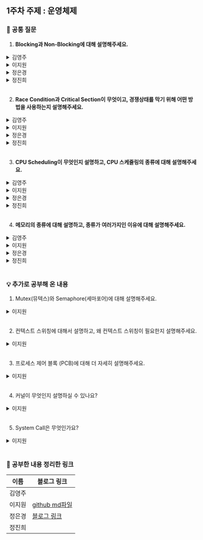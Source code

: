 ## 1주차 주제 : 운영체제

### 🎨 공통 질문 

1. **Blocking과 Non-Blocking에 대해 설명해주세요.**

<details>
  <summary>김영주</summary>
  <!-- 내용 -->
</details>

<details>
  <summary>이지원</summary>
  
  다른 요청의 작업을 처리하기 위해 현재 작업을 block(차단, 대기)하냐 안하냐의 유무를 나타내는 프로세스의 실행 방식입니다.

  다시 말해 블로킹, 논블로킹은 제어권 여부의 차이로, 이때 제어권이란 함수의 코드나 프로세스의 실행 흐름을 제어할 수 있는 권리 같은 것입니다.

  **Blocking**은 A 함수가 B 함수를 호출할 때, B 함수가 자신의 작업이 종료되기 전까지 A 함수에게 제어권을 돌려주지 않는 것입니다. 따라서 B 함수가 종료될 때까지 A 함수는 다른 일을 수행할 수 없습니다.

  **Non-Blocking**은 A 함수가 B 함수를 호출할 때, 제어권은 A 함수가 그대로 가지고 있는 것입니다. A 함수는 계속 제어권을 가지고 있기 때문에 B 함수를 호출한 이후에도 다른 일을 수행할 수 있습니다.

  ### ➕ 동기/비동기와 Blocking/Non-Blocking의 차이는?

  - 동기/비동기는 요청한 작업에 대해 완료 여부를 신경 써서 작업을 순차적으로 수행할지 아닌지에 대한 관점입니다.

  - 블로킹/논블로킹은 현재 작업이 block(차단, 대기) 되느냐 아니냐에 따라 다른 작업을 수행할 수 있는지에 대한 관점입니다.
</details>

<details>
  <summary>정은경</summary>

  > 블로킹은 동기의 개념에서 만들어진 상태로 제어권을 본인이 호출한 함수에게 넘겨주는 방식이다. 
  > 논블로킹은 비동기의 개념에서 만들어진 상태로 제어권을 본인이 계속 가지고 있는 방식이다.

예를 들어, A함수가 B함수를 호출했을 때, 블로킹 방식에서는 A함수는 제어권을 넘겨줬기 때문에 동작을 멈추지만, 논블로킹 방식에서는 A함수는 제어권을 계속 갖고 있기 때문에 B함수 호출 이후에도 본인의 코드를 계속 수행할 수 있다.
</details>

<details>
  <summary>정진희</summary>
  <!-- 내용 -->
</details>

</br>

2. **Race Condition과 Critical Section이 무엇이고, 경쟁상태를 막기 위해 어떤 방법을 사용하는지 설명해주세요.**

<details>
  <summary>김영주</summary>
  <!-- 내용 -->
</details>

<details>
  <summary>이지원</summary>

  Race Condition은 경쟁상태로, 두 개 이상의 쓰레드가 공유자원에 대해 접근하려고 서로 경쟁하는 것을 의미합니다.

  Critical Section은 임계영역으로, 프로세스 간에 공유 자원에 접근하는 데 있어 문제가 발생하지 않도록 한번에 하나의 프로세스만 접근할 수 있도록 보장해줘야 하는 영역을 의미합니다.

  경쟁상태를 막기 위한 방법에는 크게 뮤텍스(Mutex)와 세마포어(Semaphore)가 있는데, 이들은 상호 배제, 한정 대기, 진행 조건을 만족시키며 경쟁 상태를 해결합니다.
</details>

<details>
  <summary>정은경</summary>

  > Race Condition은 경쟁상태로 여러 프로세스나 스레드가 동기화 메커니즘 없이 자원에 접근하려는 상황을 의미한다.
  
  > Critical Section은 임계구역을 의미합니다. 임계구역은 하나의 스레드 혹은 프로세스만 접근 가능하기에 세마포어, 뮤텍스와 같은 메커니즘을 사용합니다.

 **이러한 경쟁상태를 막기 위해서는 상호배제(뮤텍스), 진행, 유한대기 세 가지를 모두 충족시켜 임계구역 문제를 해결해야 합니다.**

</details>

<details>
  <summary>정진희</summary>
  <!-- 내용 -->
</details>

</br>

3. **CPU Scheduling이 무엇인지 설명하고, CPU 스케줄링의 종류에 대해 설명해주세요.**

<details>
  <summary>김영주</summary>
  <!-- 내용 -->
</details>

<details>
  <summary>이지원</summary>

  CPU Scheduling이란 Ready 상태의 프로세스 중 어떤 프로세스에게 CPU 할당할지 결정하는 것을 의미합니다.

  CPU 스케줄링은 크게 선점 스케줄링과 비선점 스케줄링으로 나눌 수 있습니다.

  **선점 스케줄링**은 하나의 프로세스가 CPU를 차지하고 있을 때, 우선순위가 높은 다른 프로세스가 현재 프로세스를 중단시키고 CPU를 점유하는 스케줄링 방식을 의미하고, **비선점 스케줄링**은 이미 할당된 CPU를 다른 프로세스가 강제로 빼앗아 사용할 수 없는 스케줄링 기법을 의미합니다.
</details>

<details>
  <summary>정은경</summary>

  > CPU 스케줄링은 OS가 Ready Queue에 있는 프로세스 중, 다음 번에 CPU에 할당할 프로세스를 선택하는 알고리즘입니다.

  > CPU 스케줄링에는 비선점형과 선점형이 존재합니다. **비선점** 방식은 특정 프로세스가 실행 중이면 끝나기 전까지 절대로 다르 프로세스에서 CPU를 뺏기지 않는 방식을 의미하고, **선점** 방식은 특정 프로세스가 실행 중이더라도 CPU 할당을 뺏어 다른 프로세스에 부여할 수 있는 방식을 의미합니다.
</details>

<details>
  <summary>정진희</summary>
  <!-- 내용 -->
</details>

</br>

4. **메모리의 종류에 대해 설명하고, 종류가 여러가지인 이유에 대해 설명해주세요.**

<details>
  <summary>김영주</summary>
  <!-- 내용 -->
</details>

<details>
  <summary>이지원</summary>
  
  CPU에 가까운 순서대로 레지스터, 캐시, 주기억장치, 보조기억장치가 있습니다.

  물리적 메모리의 종류가 많은 이유는, 접근 속도에 따른 차이를 두기 위해서입니다.
</details>

<details>
  <summary>정은경</summary>

  > 메모리의 종류에는 레지스터, 캐시, 메모리(주기억장치), 하드디스크(보조기억장치)가 있습니다.

  메모리를 여러 종류로 나눠 사용하는 이유는 병목 현상을 해소하기 위함입니다.
  병목현상이란 필요한 데이터를 메모리에서 가져와 CPU에서 활용해야 하는데, CPU의 속도에 비해 데이터를 읽어오는 속도가 상대적으로 매우 느린 현상입니다.
  더불어 중간중간 메모리를 추가로 두어 메모리를 미리 올려놓고 빠르게 읽어오기 위함입니다.
</details>

<details>
  <summary>정진희</summary>
  <!-- 내용 -->
</details>

</br>

### 💡 추가로 공부해 온 내용

1. Mutex(뮤텍스)와 Semaphore(세마포어)에 대해 설명해주세요.

<details>
  <summary>이지원</summary>
  
  뮤텍스와 세마포어를 사용해 임계영역에서의 경쟁상태를 제거할 수 있습니다.

  **뮤텍스**는 공유 자원에 오직 1개의 쓰레드(또는 프로세스)만 접근 가능하고, **세마포어**는 동시에 접근 가능한 쓰레드의 개수를 지정할 수 있어서, 세마포어 변수만큼의 쓰레드(또는 프로세스)가 접근 가능합니다.

  이때, 0과 1의 값만 갖는 세마포어는 이진 세마포어(binary semaphore)로 뮤텍스와 같고, 도메인 제한이 없는 세마포어는 카운팅 세마포어(counting semaphore)라고 합니다.
</details>

</br>

2. 컨텍스트 스위칭에 대해서 설명하고, 왜 컨텍스트 스위칭이 필요한지 설명해주세요.

<details>
  <summary>이지원</summary>
  
  Context Switching은 멀티 프로세스 환경에서 현재 진행중인 Task(프로세스 혹은 쓰레드)의 상태를 PCB에 저장하고, 다음에 진행할 Task의 상태 값으로 교체하는 작업을 의미합니다.

  이때 Context란, CPU가 해당 프로세스를 실행하기 위한 해당 프로세스의 정보들을 의미합니다.

  컨텍스트 스위칭이 필요한 이유는 여러 프로세스/스레드를 동시에 실행시키기 위해서입니다. 만약 작업이 실행되고 Blocking 된다면, CPU는 아무런 일을 하지 않고 오랜 기간동안 쉬게 되는데, 컨텍스트 스위칭을 통해 다른 프로세스나 쓰레드의 작업으로 전환한다면 CPU의 사용률을 높일 수 있기 때문입니다.
</details>

</br>

3. 프로세스 제어 블록 (PCB)에 대해 더 자세히 설명해주세요.

<details>
  <summary>이지원</summary>
  
  프로세스 제어 블록(PCB)은 프로세스를 관리하기 위한 정보를 포함하는 OS 커널의 자료 구조로, 프로세스 상태 관리와 문맥교환(Context Switching)을 위해 필요합니다.
</details>

</br>

4. 커널이 무엇인지 설명하실 수 있나요?

<details>
  <summary>이지원</summary>
  
  커널은 운영체제 중 항상 메모리에 올라가 있는 운영체제의 핵심 부분으로, 하드웨어와 응용 프로그램 사이에서 인터페이스를 제공하는 역할을 합니다.

  커널은 항상 컴퓨터 자원들을 바라만 보고 있기에 사용자와의 상호작용은 지원하지 않습니다. 따라서 사용자와의 직접적인 상호작용을 위해 쉘(Shell)이라는 명령어 해석기같은 프로그램을 제공합니다.

  커널 구성요소들이 존재하는 공간이 Kernel Space이고, Kernel Space 위에는 사용자로 여겨지는 User Space가 있으며 여기에는 Task, Process들이 존재합니다. User Space와 Kernel Space 사이에는 보이지 않지만 System Call Interface 존재하는데요, User Space의 Task 또는 Process들이 커널이 관리하는 자원에 접근해야 할 필요가 있을 때 System Call Interface를 통해 Kernel Space의 자원관리자에게 요청이 전달됩니다. 따라서 커널은 사용자가 System Call을 통해 컴퓨터 자원을 사용할 수 있게 해주는 자원 관리자라고 할 수 있습니다.
</details>

</br>

5. System Call은 무엇인가요?

<details>
  <summary>이지원</summary>
  
  System Call은 사용자나 응용프로그램이 커널에서 제공하는 기능을 사용하기 위한 인터페이스를 의미합니다.

  운영체제는 커널이 제공하는 서비스를 '시스템 콜'을 사용해야만 사용할 수 있도록 제한함으로써 컴퓨터 자원을 보호하면서 사용자나 응용프로그램에게 서비스를 제공할 수 있습니다.
</details>

</br>

### 💫 공부한 내용 정리한 링크
| 이름 | 블로그 링크 |
|------|--------------|
|김영주||
|이지원|<a href="OS_jiwon_1101.md" target="_blank">github md파일</a>|
|정은경|<a href="https://velog.io/@jeg1124/series/%EC%9A%B4%EC%98%81%EC%B2%B4%EC%A0%9C" target="_blank">블로그 링크</a>|
|정진희||
